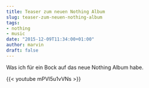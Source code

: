 ```yaml
---
title: Teaser zum neuen Nothing Album
slug: teaser-zum-neuen-nothing-album
tags:
- nothing
- music
date: "2015-12-09T11:34:00+01:00"
author: marvin
draft: false
---
```

Was ich für ein Bock auf das neue Nothing Album habe.

{{< youtube mPVl5u1vVNs >}}